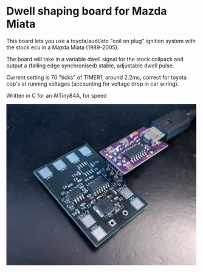 # Dwell shaping board for Mazda Miata

This board lets you use a toyota/audi/etc "coil on plug" ignition system with the stock ecu in a Mazda Miata (1989-2005).

The board will take in a variable dwell signal for the stock coilpack and output a (falling edge synchronised) stable, adjustable dwell pulse.

Current setting is 70 "ticks" of TIMER1, around 2.2ms, correct for toyota cop's at running voltages (accounting for voltage drop in car wiring).

Written in C for an AtTiny84A, for speed

<img src="pictures/boardprogramming.jpg" alt="" width="500"/>
